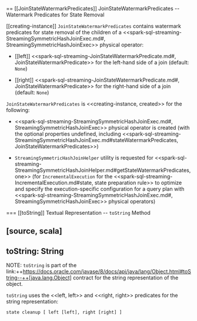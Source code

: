 == [[JoinStateWatermarkPredicates]] JoinStateWatermarkPredicates -- Watermark Predicates for State Removal

[[creating-instance]]
`JoinStateWatermarkPredicates` contains watermark predicates for state removal of the children of a <<spark-sql-streaming-StreamingSymmetricHashJoinExec.md#, StreamingSymmetricHashJoinExec>> physical operator:

* [[left]] <<spark-sql-streaming-JoinStateWatermarkPredicate.md#, JoinStateWatermarkPredicate>> for the left-hand side of a join (default: `None`)

* [[right]] <<spark-sql-streaming-JoinStateWatermarkPredicate.md#, JoinStateWatermarkPredicate>> for the right-hand side of a join (default: `None`)

`JoinStateWatermarkPredicates` is <<creating-instance, created>> for the following:

* <<spark-sql-streaming-StreamingSymmetricHashJoinExec.md#, StreamingSymmetricHashJoinExec>> physical operator is created (with the optional properties undefined, including <<spark-sql-streaming-StreamingSymmetricHashJoinExec.md#stateWatermarkPredicates, JoinStateWatermarkPredicates>>)

* `StreamingSymmetricHashJoinHelper` utility is requested for <<spark-sql-streaming-StreamingSymmetricHashJoinHelper.md#getStateWatermarkPredicates, one>> (for `IncrementalExecution` for the <<spark-sql-streaming-IncrementalExecution.md#state, state preparation rule>> to optimize and specify the execution-specific configuration for a query plan with <<spark-sql-streaming-StreamingSymmetricHashJoinExec.md#, StreamingSymmetricHashJoinExec>> physical operators)

=== [[toString]] Textual Representation -- `toString` Method

[source, scala]
----
toString: String
----

NOTE: `toString` is part of the link:++https://docs.oracle.com/javase/8/docs/api/java/lang/Object.html#toString--++[java.lang.Object] contract for the string representation of the object.

`toString` uses the <<left, left>> and <<right, right>> predicates for the string representation:

```
state cleanup [ left [left], right [right] ]
```
